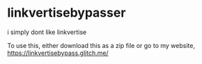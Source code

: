 # linkvertisebypasser
i simply dont like linkvertise

To use this, either download this as a zip file or go to my website,
https://linkvertisebypass.glitch.me/
